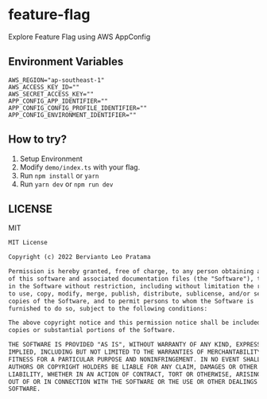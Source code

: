 # feature-flag

Explore Feature Flag using AWS AppConfig


## Environment Variables

```env
AWS_REGION="ap-southeast-1"
AWS_ACCESS_KEY_ID=""
AWS_SECRET_ACCESS_KEY=""
APP_CONFIG_APP_IDENTIFIER=""
APP_CONFIG_CONFIG_PROFILE_IDENTIFIER=""
APP_CONFIG_ENVIRONMENT_IDENTIFIER=""
```

## How to try?

1. Setup Environment
2. Modify `demo/index.ts` with your flag.
3. Run `npm install` or `yarn`
4. Run `yarn dev` or `npm run dev`

## LICENSE

MIT

```markdown
MIT License

Copyright (c) 2022 Bervianto Leo Pratama

Permission is hereby granted, free of charge, to any person obtaining a copy
of this software and associated documentation files (the "Software"), to deal
in the Software without restriction, including without limitation the rights
to use, copy, modify, merge, publish, distribute, sublicense, and/or sell
copies of the Software, and to permit persons to whom the Software is
furnished to do so, subject to the following conditions:

The above copyright notice and this permission notice shall be included in all
copies or substantial portions of the Software.

THE SOFTWARE IS PROVIDED "AS IS", WITHOUT WARRANTY OF ANY KIND, EXPRESS OR
IMPLIED, INCLUDING BUT NOT LIMITED TO THE WARRANTIES OF MERCHANTABILITY,
FITNESS FOR A PARTICULAR PURPOSE AND NONINFRINGEMENT. IN NO EVENT SHALL THE
AUTHORS OR COPYRIGHT HOLDERS BE LIABLE FOR ANY CLAIM, DAMAGES OR OTHER
LIABILITY, WHETHER IN AN ACTION OF CONTRACT, TORT OR OTHERWISE, ARISING FROM,
OUT OF OR IN CONNECTION WITH THE SOFTWARE OR THE USE OR OTHER DEALINGS IN THE
SOFTWARE.
```